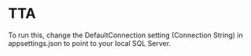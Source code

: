 # TTA
To run this, change the DefaultConnection setting (Connection String) in appsettings.json to point to your local SQL Server.
